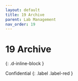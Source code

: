 ```yaml
---
layout: default
title: 19 Archive
parent: Lab Management
nav_order: 19
---
```


# 19 Archive
{: .d-inline-block }

Confidential
{: .label .label-red }
